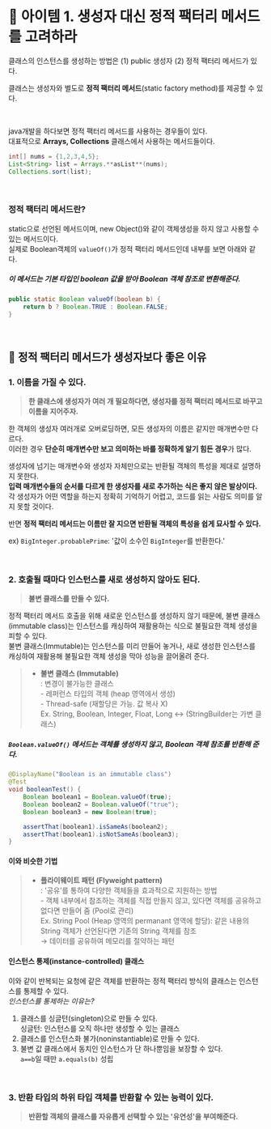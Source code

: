 # 🔗 아이템 1. 생성자 대신 정적 팩터리 메서드를 고려하라

클래스의 인스턴스를 생성하는 방법은 (1) public 생성자 (2) 정적 팩터리 메서드가 있다.

클래스는 생성자와 별도로 **정적 팩터리 메서드**(static factory method)를 제공할 수 있다.

&nbsp;

java개발을 하다보면 정적 팩터리 메서드를 사용하는 경우들이 있다.  
대표적으로 **Arrays, Collections** 클래스에서 사용하는 메서드들이다.
```java
int[] nums = {1,2,3,4,5};
List<String> list = Arrays.**asList**(nums);
Collections.sort(list);
```

&nbsp;

### 정적 팩터리 메서드란?

static으로 선언된 메서드이며, new Object()와 같이 객체생성을 하지 않고 사용할 수 있는 메서드이다.  
실제로 Boolean객체의 `valueOf()`가 정적 팩터리 메서드인데 내부를 보면 아래와 같다.  
##### 이 메서드는 기본 타입인 boolean 값을 받아 Boolean 객체 참조로 변환해준다.
```java
public static Boolean valueOf(boolean b) {
	return b ? Boolean.TRUE : Boolean.FALSE;
}
```

&nbsp;

## 💎 정적 팩터리 메서드가 생성자보다 좋은 이유

### 1. 이름을 가질 수 있다.

> **한 클래스에 생성자가 여러 개 필요하다면, 생성자를 정적 팩터리 메서드로 바꾸고 이름을 지어주자.**

한 객체의 생성자 여러개로 오버로딩하면, 모든 생성자의 이름은 같지만 매개변수만 다르다.  
이러한 경우 **단순히 매개변수만 보고 의미하는 바를 정확하게 알기 힘든 경우**가 많다.  

생성자에 넘기는 매개변수와 생성자 자체만으로는 반환될 객체의 특성을 제대로 설명하지 못한다.  
**입력 매개변수들의 순서를 다르게 한 생성자를 새로 추가하는 식은 좋지 않은 발상이다.**  
각 생성자가 어떤 역할을 하는지 정확히 기억하기 어렵고, 코드를 읽는 사람도 의미를 알지 못할 것이다.

반면 **정적 팩터리 메서드는 이름만 잘 지으면 반환될 객체의 특성을 쉽게 묘사할 수 있다.**

ex) `BigInteger.probablePrime`: '값이 소수인 `BigInteger`를 반환한다.'

&nbsp;

### 2. 호출될 때마다 인스턴스를 새로 생성하지 않아도 된다.

> **불변 클래스를 만들 수 있다.**

정적 팩터리 메서드 호출을 위해 새로운 인스턴스를 생성하지 않기 때문에, 불변 클래스(immutable class)는 인스턴스를 캐싱하여 재활용하는 식으로 불필요한 객체 생성을 피할 수 있다.  
불변 클래스(Immutable)는 인스턴스를 미리 만들어 놓거나, 새로 생성한 인스턴스를 캐싱하여 재활용해 불필요한 객체 생성을 막아 성능을 끌어올려 준다.  

> - **불변 클래스 (Immutable)**  
: 변경이 불가능한 클래스  
	- 레퍼런스 타입의 객체 (heap 영역에서 생성)  
	- Thread-safe (재할당은 가능. 값 복사 X)   
	Ex. String, Boolean, Integer, Float, Long ↔ (StringBuilder는 가변 클래스)  
##### `Boolean.valueOf()` 메서드는 객체를 생성하지 않고, Boolean 객체 참조를 반환해 준다.
```java
@DisplayName("Boolean is an immutable class")
@Test
void booleanTest() {
	Boolean boolean1 = Boolean.valueOf(true);
	Boolean boolean2 = Boolean.valueOf("true");
	Boolean boolean3 = new Boolean(true);

	assertThat(boolean1).isSameAs(boolean2);
	assertThat(boolean1).isNotSameAs(boolean3);
}
```
	
#### 이와 비슷한 기법  
> - **플라이웨이트 패턴 (Flyweight pattern)**  
: '공유'를 통하여 다양한 객체들을 효과적으로 지원하는 방법  
	- 객체 내부에서 참조하는 객체를 직접 만들지 않고, 있다면 객체를 공유하고 없다면 만들어 줌 (Pool로 관리)  
	Ex. String Pool (Heap 영역의 permanant 영역에 할당): 같은 내용의 String 객체가 선언된다면 기존의 String 객체를 참조  
→ 데이터를 공유하여 메모리를 절약하는 패턴

#### 인스턴스 통제(instance-controlled) 클래스

이와 같이 반복되는 요청에 같은 객체를 반환하는 정적 팩터리 방식의 클래스는 인스턴스를 통제할 수 있다.  
*인스턴스를 통제하는 이유는?*  
1. 클래스를 싱글턴(singleton)으로 만들 수 있다.  
싱글턴: 인스턴스를 오직 하나만 생성할 수 있는 클래스  
2. 클래스를 인스턴스화 불가(noninstantiable)로 만들 수 있다.
3. 불변 값 클래스에서 동치인 인스턴스가 단 하나뿐임을 보장할 수 있다.  
      `a==b`일 때만 `a.equals(b)` 성립

&nbsp;

### 3. 반환 타입의 하위 타입 객체를 반환할 수 있는 능력이 있다.

> **반환할 객체의 클래스를 자유롭게 선택할 수 있는 '유연성'을 부여해준다.**

